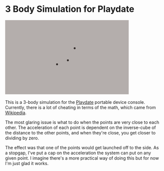 # 3 Body Simulation for Playdate

![3 Body Simulation](animation.gif)

This is a 3-body simulation for the [Playdate](https://play.date) portable device console.  Currently, there is a lot of cheating in terms of the math, which came from [Wikipedia](https://en.wikipedia.org/wiki/Three-body_problem).

The most glaring issue is what to do when the points are very close to each other.  The acceleration of each point is dependent on the inverse-cube of the distance to the other points, and when they're close, you get closer to dividing by zero.

The effect was that one of the points would get launched off to the side.  As a stopgap, I've put a cap on the acceleration the system can put on any given point.  I imagine there's a more practical way of doing this but for now I'm just glad it works.

